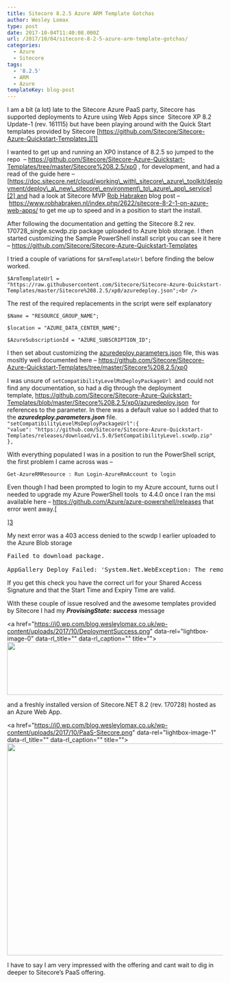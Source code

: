 ```yaml
---
title: Sitecore 8.2.5 Azure ARM Template Gotchas
author: Wesley Lomax
type: post
date: 2017-10-04T11:40:08.000Z
url: /2017/10/04/sitecore-8-2-5-azure-arm-template-gotchas/
categories:
  - Azure
  - Sitecore
tags:
  - '8.2.5'
  - ARM
  - Azure
templateKey: blog-post
---
```

I am a bit (a lot) late to the Sitecore Azure PaaS party, Sitecore has supported deployments to Azure using Web Apps since  Sitecore XP 8.2 Update-1 (rev. 161115) but have been playing around with the Quick Start templates provided by Sitecore [https://github.com/Sitecore/Sitecore-Azure-Quickstart-Templates.][1]

I wanted to get up and running an XP0 instance of 8.2.5 so jumped to the repo  &#8211; <https://github.com/Sitecore/Sitecore-Azure-Quickstart-Templates/tree/master/Sitecore%208.2.5/xp0> , for development, and had a read of the guide here &#8211;[https://doc.sitecore.net/cloud/working\_with\_sitecore\_azure\_toolkit/deployment/deploy\_a\_new\_sitecore\_environment\_to\_azure\_app\_service][2] and had a look at Sitecore MVP <a href="https://twitter.com/rhabraken" target="_blank" rel="noopener">Rob Habraken</a> blog post &#8211; <https://www.robhabraken.nl/index.php/2622/sitecore-8-2-1-on-azure-web-apps/> to get me up to speed and in a position to start the install.

After following the documentation and getting the Sitecore 8.2 rev. 170728_single.scwdp.zip package uploaded to Azure blob storage. I then started customizing the Sample PowerShell install script you can see it here &#8211; <a href="https://github.com/Sitecore/Sitecore-Azure-Quickstart-Templates" target="_blank" rel="noopener">https://github.com/Sitecore/Sitecore-Azure-Quickstart-Templates</a>

I tried a couple of variations for `$ArmTemplateUrl` before finding the below worked.

<div>
  <div>
    <code>$ArmTemplateUrl = "https://raw.githubusercontent.com/Sitecore/Sitecore-Azure-Quickstart-Templates/master/Sitecore%208.2.5/xp0/azuredeploy.json";&lt;br />
</code>
  </div>
</div>

The rest of the required replacements in the script were self explanatory

`$Name = "RESOURCE_GROUP_NAME";`
  
`$location = "AZURE_DATA_CENTER_NAME";`
  
`$AzureSubscriptionId = "AZURE_SUBSCRIPTION_ID";`

I then set about customizing the <a href="https://github.com/Sitecore/Sitecore-Azure-Quickstart-Templates/blob/master/Sitecore%208.2.5/xp0/azuredeploy.parameters.json" target="_blank" rel="noopener">azuredeploy.parameters.json</a> file, this was mosltly well documented here &#8211; <https://github.com/Sitecore/Sitecore-Azure-Quickstart-Templates/tree/master/Sitecore%208.2.5/xp0>

<div>
  <div>
    I was unsure of <code>setCompatibilityLevelMsDeployPackageUrl </code>and could not find any documentation, so had a dig through the deployment template, <a href="https://github.com/Sitecore/Sitecore-Azure-Quickstart-Templates/blob/master/Sitecore%208.2.5/xp0/azuredeploy.json" target="_blank" rel="noopener">https://github.com/Sitecore/Sitecore-Azure-Quickstart-Templates/blob/master/Sitecore%208.2.5/xp0/azuredeploy.json</a>  for references to the parameter. In there was a default value so I added that to the <em><strong>azuredeploy.parameters.json</strong></em> file.
  </div>
  
  <div>
  </div>
  
  <div>
    <code>"setCompatibilityLevelMsDeployPackageUrl":{</code>
  </div>
  
  <div>
    <code>"value": "https://github.com/Sitecore/Sitecore-Azure-Quickstart-Templates/releases/download/v1.5.0/SetCompatibilityLevel.scwdp.zip"</code>
  </div>
  
  <div>
    <code>},</code>
  </div>
  
  <div>
  </div>
</div>

With everything populated I was in a position to run the PowerShell script, the first problem I came across was &#8211;

`Get-AzureRMResource : Run Login-AzureRmAccount to login`

Even though I had been prompted to login to my Azure account, turns out I needed to upgrade my Azure PowerShell tools  to 4.4.0 once I ran the msi available here &#8211; <https://github.com/Azure/azure-powershell/releases> that error went away.[
  
][3] 

My next error was a 403 access denied to the scwdp I earlier uploaded to the Azure Blob storage

<pre>Failed to download package.

AppGallery Deploy Failed: 'System.Net.WebException: The remote server returned an error: (403)</pre>

If you get this check you have the correct url for your Shared Access Signature and that the Start Time and Expiry Time are valid.

With these couple of issue resolved and the awesome templates provided by Sitecore I had my _**ProvisingState: success**_ message

<a href="https://i0.wp.com/blog.wesleylomax.co.uk/wp-content/uploads/2017/10/DeploymentSuccess.png" data-rel="lightbox-image-0" data-rl\_title="" data-rl\_caption="" title=""><img class="alignnone size-large wp-image-737" src="https://i0.wp.com/blog.wesleylomax.co.uk/wp-content/uploads/2017/10/DeploymentSuccess.png?resize=640%2C123" alt="" width="640" height="123" srcset="https://i0.wp.com/blog.wesleylomax.co.uk/wp-content/uploads/2017/10/DeploymentSuccess.png?resize=1024%2C196 1024w, https://i0.wp.com/blog.wesleylomax.co.uk/wp-content/uploads/2017/10/DeploymentSuccess.png?resize=300%2C57 300w, https://i0.wp.com/blog.wesleylomax.co.uk/wp-content/uploads/2017/10/DeploymentSuccess.png?resize=768%2C147 768w, https://i0.wp.com/blog.wesleylomax.co.uk/wp-content/uploads/2017/10/DeploymentSuccess.png?w=1280 1280w" sizes="(max-width: 640px) 100vw, 640px" data-recalc-dims="1" /></a>

and a freshly installed version of Sitecore.NET 8.2 (rev. 170728) hosted as an Azure Web App.

<a href="https://i0.wp.com/blog.wesleylomax.co.uk/wp-content/uploads/2017/10/PaaS-Sitecore.png" data-rel="lightbox-image-1" data-rl\_title="" data-rl\_caption="" title=""><img class="alignnone size-large wp-image-738" src="https://i0.wp.com/blog.wesleylomax.co.uk/wp-content/uploads/2017/10/PaaS-Sitecore.png?resize=640%2C494" alt="" width="640" height="494" srcset="https://i0.wp.com/blog.wesleylomax.co.uk/wp-content/uploads/2017/10/PaaS-Sitecore.png?resize=1024%2C791 1024w, https://i0.wp.com/blog.wesleylomax.co.uk/wp-content/uploads/2017/10/PaaS-Sitecore.png?resize=300%2C232 300w, https://i0.wp.com/blog.wesleylomax.co.uk/wp-content/uploads/2017/10/PaaS-Sitecore.png?resize=768%2C594 768w, https://i0.wp.com/blog.wesleylomax.co.uk/wp-content/uploads/2017/10/PaaS-Sitecore.png?w=1280 1280w, https://i0.wp.com/blog.wesleylomax.co.uk/wp-content/uploads/2017/10/PaaS-Sitecore.png?w=1920 1920w" sizes="(max-width: 640px) 100vw, 640px" data-recalc-dims="1" /></a>

I have to say I am very impressed with the offering and cant wait to dig in deeper to Sitecore&#8217;s PaaS offering.

&nbsp;

 [1]: https://github.com/Sitecore/Sitecore-Azure-Quickstart-Templates
 [2]: https://doc.sitecore.net/cloud/working_with_sitecore_azure_toolkit/deployment/deploy_a_new_sitecore_environment_to_azure_app_service
 [3]: https://github.com/Azure/azure-powershell/releases
